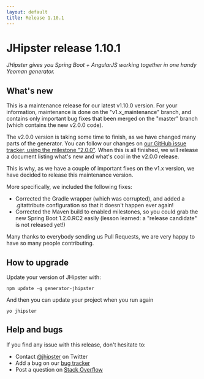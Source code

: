 ```yaml
---
layout: default
title: Release 1.10.1
---
```


JHipster release 1.10.1
==================

*JHipster gives you Spring Boot + AngularJS working together in one handy Yeoman generator.*

What's new
----------

This is a maintenance release for our latest v1.10.0 version. For your information, maintenance is done on the "v1.x_maintenance" branch, and contains only important bug fixes that been merged on the "master" branch (which contains the new v2.0.0 code).

The v2.0.0 version is taking some time to finish, as we have changed many parts of the generator. You can follow our changes on [our GitHub issue tracker, using the milestone "2.0.0"](https://github.com/jhipster/generator-jhipster/issues?q=milestone%3A2.0.0). When this is all finished, we will release a document listing what's new and what's cool in the v2.0.0 release.

This is why, as we have a couple of important fixes on the v1.x version, we have decided to release this maintenance version.

More specifically, we included the following fixes:

- Corrected the Gradle wrapper (which was corrupted), and added a .gitattribute configuration so that it doesn't happen ever again!
- Corrected the Maven build to enabled milestones, so you could grab the new Spring Boot 1.2.0.RC2 easily (lesson learned: a "release candidate" is not released yet!)

Many thanks to everybody sending us Pull Requests, we are very happy to have so many people contributing.

How to upgrade
------------

Update your version of JHipster with:

```
npm update -g generator-jhipster
```

And then you can update your project when you run again

```
yo jhipster
```

Help and bugs
--------------

If you find any issue with this release, don't hesitate to:

- Contact [@jhipster](https://twitter.com/jhipster) on Twitter
- Add a bug on our [bug tracker](https://github.com/jhipster/generator-jhipster/issues?state=open)
- Post a question on [Stack Overflow](http://stackoverflow.com/tags/jhipster/info)
